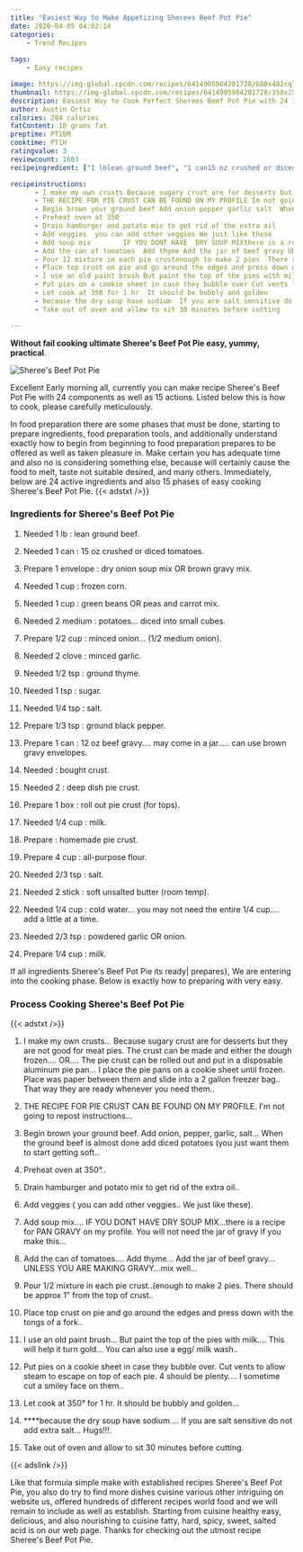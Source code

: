 ```yaml
---
title: "Easiest Way to Make Appetizing Sherees Beef Pot Pie"
date: 2020-04-05 04:02:14
categories:
    - Trend Recipes
    
tags:
    - Easy recipes

image: https://img-global.cpcdn.com/recipes/6414905904201728/680x482cq70/sherees-beef-pot-pie-recipe-main-photo.jpg
thumbnail: https://img-global.cpcdn.com/recipes/6414905904201728/350x250cq70/sherees-beef-pot-pie-recipe-main-photo.jpg
description: Easiest Way to Cook Perfect Sherees Beef Pot Pie with 24 ingredients and 15 stages of easy cooking.
author: Austin Ortiz
calories: 284 calories
fatContent: 10 grams fat
preptime: PT18M
cooktime: PT1H
ratingvalue: 3
reviewcount: 1603
recipeingredient: ["1 lblean ground beef", "1 can15 oz crushed or diced tomatoes", "1 envelopedry onion soup mix OR brown gravy mix", "1 cupfrozen corn", "1 cupgreen beans OR peas and carrot mix", "2 mediumpotatoes diced into small cubes", "1/2 cupminced onion 12 medium onion", "2 cloveminced garlic", "1/2 tspground thyme", "1 tspsugar", "1/4 tspsalt", "1/3 tspground black pepper", "1 can12 oz beef gravy may come in a jar can use brown gravy envelopes", "bought crust", "2deep dish pie crust", "1 boxroll out pie crust for tops", "1/4 cupmilk", "homemade pie crust", "4 cupallpurpose flour", "2/3 tspsalt", "2 sticksoft unsalted butter room temp", "1/4 cupcold water you may not need the entire 14 cup add a little at a time", "2/3 tsppowdered garlic OR onion", "1/4 cupmilk"]

recipeinstructions: 
      - I make my own crusts Because sugary crust are for desserts but they are not good for meat pies  The crust can be made and either the dough frozen OR The pie crust can be rolled out and put in a disposable aluminum pie pan  I place the pie pans on a cookie sheet until frozen  Place was paper between them and slide into a 2 gallon freezer bag  That way they are ready whenever you need them 
      - THE RECIPE FOR PIE CRUST CAN BE FOUND ON MY PROFILE Im not going to repost instructions 
      - Begin brown your ground beef Add onion pepper garlic salt  When the ground beef is almost done add diced potatoes you just want them to start getting soft 
      - Preheat oven at 350 
      - Drain hamburger and potato mix to get rid of the extra oil 
      - Add veggies  you can add other veggies We just like these 
      - Add soup mix        IF YOU DONT HAVE  DRY SOUP MIXthere is a recipe for PAN GRAVY on my profile  You will not need the jar of gravy if you make this 
      - Add the can of tomatoes  Add thyme Add the jar of beef gravy UNLESS YOU ARE MAKING GRAVYmix well 
      - Pour 12 mixture in each pie crustenough to make 2 pies  There should be approx 1 from the top of crust 
      - Place top crust on pie and go around the edges and press down with the tongs of a fork 
      - I use an old paint brush But paint the top of the pies with milk This will help it turn gold You can also use a egg milk wash 
      - Put pies on a cookie sheet in case they bubble over Cut vents to allow steam to escape on top of each pie 4 should be plenty I sometime cut a smiley face on them 
      - Let cook at 350 for 1 hr  It should be bubbly and golden 
      - because the dry soup have sodium  If you are salt sensitive do not add extra salt Hugs 
      - Take out of oven and allow to sit 30 minutes before cutting

---
```




**Without fail cooking ultimate Sheree&#39;s Beef Pot Pie easy, yummy, practical**. 


![Sheree&#39;s Beef Pot Pie](https://img-global.cpcdn.com/recipes/6414905904201728/680x482cq70/sherees-beef-pot-pie-recipe-main-photo.jpg "Sheree&#39;s Beef Pot Pie")




Excellent Early morning all, currently you can make recipe Sheree&#39;s Beef Pot Pie with 24 components as well as 15 actions. Listed below this is how to cook, please carefully meticulously.

In food preparation there are some phases that must be done, starting to prepare ingredients, food preparation tools, and additionally understand exactly how to begin from beginning to food preparation prepares to be offered as well as taken pleasure in. Make certain you has adequate time and also no is considering something else, because will certainly cause the food to melt, taste not suitable desired, and many others. Immediately, below are 24 active ingredients and also 15 phases of easy cooking Sheree&#39;s Beef Pot Pie.
{{< adstxt />}}

### Ingredients for Sheree&#39;s Beef Pot Pie


1. Needed 1 lb : lean ground beef.

1. Needed 1 can : 15 oz crushed or diced tomatoes.

1. Prepare 1 envelope : dry onion soup mix OR brown gravy mix.

1. Needed 1 cup : frozen corn.

1. Needed 1 cup : green beans OR peas and carrot mix.

1. Needed 2 medium : potatoes... diced into small cubes.

1. Prepare 1/2 cup : minced onion... (1/2 medium onion).

1. Needed 2 clove : minced garlic.

1. Needed 1/2 tsp : ground thyme.

1. Needed 1 tsp : sugar.

1. Needed 1/4 tsp : salt.

1. Prepare 1/3 tsp : ground black pepper.

1. Prepare 1 can : 12 oz beef gravy.... may come in a jar..... can use brown gravy envelopes.

1. Needed  : bought crust.

1. Needed 2 : deep dish pie crust.

1. Prepare 1 box : roll out pie crust (for tops).

1. Needed 1/4 cup : milk.

1. Prepare  : homemade pie crust.

1. Prepare 4 cup : all-purpose flour.

1. Needed 2/3 tsp : salt.

1. Needed 2 stick : soft unsalted butter (room temp).

1. Needed 1/4 cup : cold water... you may not need the entire 1/4 cup.... add a little at a time.

1. Needed 2/3 tsp : powdered garlic OR onion.

1. Prepare 1/4 cup : milk.



If all ingredients Sheree&#39;s Beef Pot Pie its ready| prepares}, We are entering into the cooking phase. Below is exactly how to preparing with very easy.

### Process Cooking Sheree&#39;s Beef Pot Pie

{{< adstxt />}}


1. I make my own crusts... Because sugary crust are for desserts but they are not good for meat pies.  The crust can be made and either the dough frozen.... OR.... The pie crust can be rolled out and put in a disposable aluminum pie pan...  I place the pie pans on a cookie sheet until frozen.  Place was paper between them and slide into a 2 gallon freezer bag..  That way they are ready whenever you need them..



1. THE RECIPE FOR PIE CRUST CAN BE FOUND ON MY PROFILE. I&#39;m not going to repost instructions...



1. Begin brown your ground beef. Add onion, pepper, garlic, salt...  When the ground beef is almost done add diced potatoes (you just want them to start getting soft..



1. Preheat oven at 350°..



1. Drain hamburger and potato mix to get rid of the extra oil..



1. Add veggies ( you can add other veggies.. We just like these).



1. Add soup mix....        IF YOU DONT HAVE  DRY SOUP MIX...there is a recipe for PAN GRAVY on my profile.  You will not need the jar of gravy if you make this...



1. Add the can of tomatoes....  Add thyme... Add the jar of beef gravy... UNLESS YOU ARE MAKING GRAVY...mix well...



1. Pour 1/2 mixture in each pie crust..(enough to make 2 pies.  There should be approx 1&#34; from the top of crust..



1. Place top crust on pie and go around the edges and press down with the tongs of a fork..



1. I use an old paint brush... But paint the top of the pies with milk.... This will help it turn gold... You can also use a egg/ milk wash..



1. Put pies on a cookie sheet in case they bubble over. Cut vents to allow steam to escape on top of each pie. 4 should be plenty.... I sometime cut a smiley face on them..



1. Let cook at 350° for 1 hr.  It should be bubbly and golden...



1. ****because the dry soup have sodium....  If you are salt sensitive do not add extra salt... Hugs!!!.



1. Take out of oven and allow to sit 30 minutes before cutting.





{{< adslink />}}

Like that formula simple make with established recipes Sheree&#39;s Beef Pot Pie, you also do try to find more dishes cuisine various other intriguing on website us, offered hundreds of different recipes world food and we will remain to include as well as establish. Starting from cuisine healthy easy, delicious, and also nourishing to cuisine fatty, hard, spicy, sweet, salted acid is on our web page. Thanks for checking out the utmost recipe Sheree&#39;s Beef Pot Pie.
